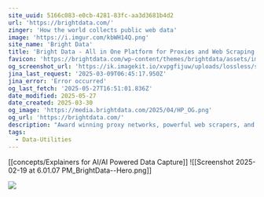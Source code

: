 ```yaml
---
site_uuid: 5166c083-e0cb-4281-83fc-aa3d3681b4d2
url: 'https://brightdata.com/'
zinger: 'How the world collects public web data'
image: 'https://i.imgur.com/kbWH14Q.png'
site_name: 'Bright Data'
title: 'Bright Data - All in One Platform for Proxies and Web Scraping'
favicon: 'https://brightdata.com/wp-content/themes/brightdata/assets/images/favicon.png'
og_screenshot_url: 'https://ik.imagekit.io/xvpgfijuw/uploads/lossless/screenshots/20250527_BrightData_og_screenshot.jpeg'
jina_last_request: '2025-03-09T06:45:17.950Z'
jina_error: 'Error occurred'
og_last_fetch: '2025-05-27T16:51:01.836Z'
date_modified: 2025-05-27
date_created: 2025-03-30
og_image: 'https://media.brightdata.com/2025/04/HP_OG.png'
og_url: 'https://brightdata.com/'
description: "Award winning proxy networks, powerful web scrapers, and ready-to-use datasets for download. Welcome to the world's #1 web data platform."
tags:
  - Data-Utilities
---
```


[[concepts/Explainers for AI/AI Powered Data Capture]]
![[Screenshot 2025-02-19 at 6.01.07 PM_BrightData--Hero.png]]


![](https://i.imgur.com/kbWH14Q.png)

